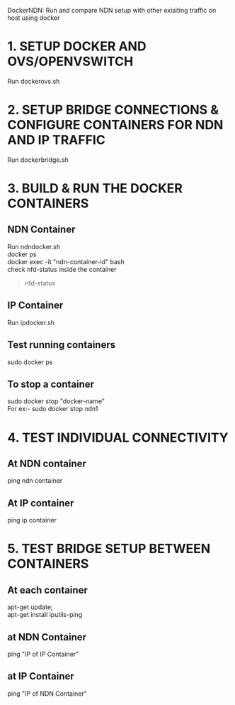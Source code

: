 DockerNDN: Run and compare NDN setup with other exisiting traffic on host using docker

# 1. SETUP DOCKER AND OVS/OPENVSWITCH 
Run dockerovs.sh

# 2. SETUP BRIDGE CONNECTIONS & CONFIGURE CONTAINERS FOR NDN AND IP TRAFFIC
Run dockerbridge.sh

# 3. BUILD & RUN THE DOCKER CONTAINERS
## NDN Container
Run ndndocker.sh <br />
docker ps <br />
docker exec -it "ndn-container-id" bash <br />
check nfd-status inside the container 
>nfd-status 

## IP Container 
Run ipdocker.sh 

## Test running containers
sudo docker ps
## To stop a container
sudo docker stop "docker-name" <br />
For ex:- sudo docker stop ndn1

# 4. TEST INDIVIDUAL CONNECTIVITY
## At NDN container 
ping ndn container
## At IP container 
ping ip container

# 5. TEST BRIDGE SETUP BETWEEN CONTAINERS
## At each container
apt-get update; <br />
apt-get install iputils-ping

## at NDN Container 
ping "IP of IP Container"
  
## at IP Container 
ping "IP of NDN Container"
